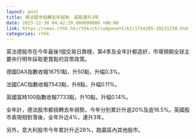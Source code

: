 ```yaml
---
layout: post
title: 德法股市扭轉去年弱勢　英股連升3年
date: 2023-12-30 04:42:20.000000000 +08:00
link: https://news.rthk.hk/rthk/ch/component/k2/1734285-20231230.htm
categories: rthk
---
```


英法德股市在今年最後1個交易日靠穩，第4季及全年計都造好，市場預期全球主要央行明年採取更寬鬆的貨幣政策。

德國DAX指數收報16751點，升50點，升幅0.3%。

法國CAC指數收報7543點，升8點，升幅0.11%。

英國富時100指數收報7733點，升10點，升幅0.14%。

全年計，德法股市都扭轉去年弱勢，今年分別累計升逾20%及逾16.5%。英國股市表現相對落後，全年升近4%，連升3年。

另外，意大利股市今年累計升近28%，跑贏區內其他股市。

